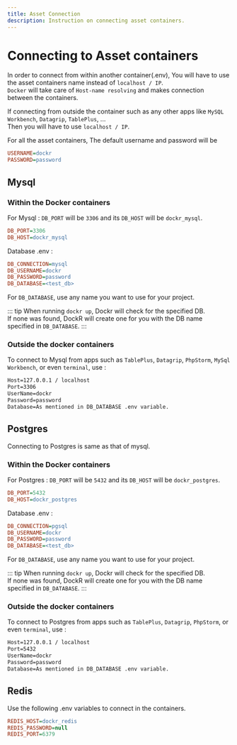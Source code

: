 ```yaml
---
title: Asset Connection
description: Instruction on connecting asset containers.
---
```


# Connecting to Asset containers

In order to connect from within another container(.env), You will have to use the asset containers name instead
of `localhost / IP`.
<br>
`Docker` will take care of `Host-name resolving` and makes connection between the containers.

If connecting from outside the container such as any other apps like `MySQL Workbench`, `Datagrip`, `TablePlus`, ...
<br>Then you will have to use `localhost / IP`.

For all the asset containers, The default username and password will be

```ini
USERNAME=dockr
PASSWORD=password
```

## Mysql

### Within the Docker containers

For Mysql : `DB_PORT` will be `3306` and its `DB_HOST` will be `dockr_mysql`.

```ini
DB_PORT=3306
DB_HOST=dockr_mysql
```

Database .env :

```ini
DB_CONNECTION=mysql
DB_USERNAME=dockr
DB_PASSWORD=password
DB_DATABASE=<test_db>
```

For `DB_DATABASE`, use any name you want to use for your project.

::: tip
When running `dockr up`, Dockr will check for the specified DB.
<br>If none was found, DockR will create one for you with the DB name specified in `DB_DATABASE`.
:::

### Outside the docker containers

To connect to Mysql from apps such as `TablePlus`, `Datagrip`, `PhpStorm`, `MySql Workbench`, or even `terminal`, use :

```apache
Host=127.0.0.1 / localhost
Port=3306
UserName=dockr
Password=password
Database=As mentioned in DB_DATABASE .env variable.
```

## Postgres

Connecting to Postgres is same as that of mysql.

### Within the Docker containers

For Postgres : `DB_PORT` will be `5432` and its `DB_HOST` will be `dockr_postgres`.

```ini
DB_PORT=5432
DB_HOST=dockr_postgres
```

Database .env :

```ini
DB_CONNECTION=pgsql
DB_USERNAME=dockr
DB_PASSWORD=password
DB_DATABASE=<test_db>
```

For `DB_DATABASE`, use any name you want to use for your project.

::: tip
When running `dockr up`, Dockr will check for the specified DB.
<br>If none was found, DockR will create one for you with the DB name specified in `DB_DATABASE`.
:::

### Outside the docker containers

To connect to Postgres from apps such as `TablePlus`, `Datagrip`, `PhpStorm`, or even `terminal`, use :

```apache
Host=127.0.0.1 / localhost
Port=5432
UserName=dockr
Password=password
Database=As mentioned in DB_DATABASE .env variable.
```

## Redis

Use the following .env variables to connect in the containers.

```ini
REDIS_HOST=dockr_redis
REDIS_PASSWORD=null
REDIS_PORT=6379
```

